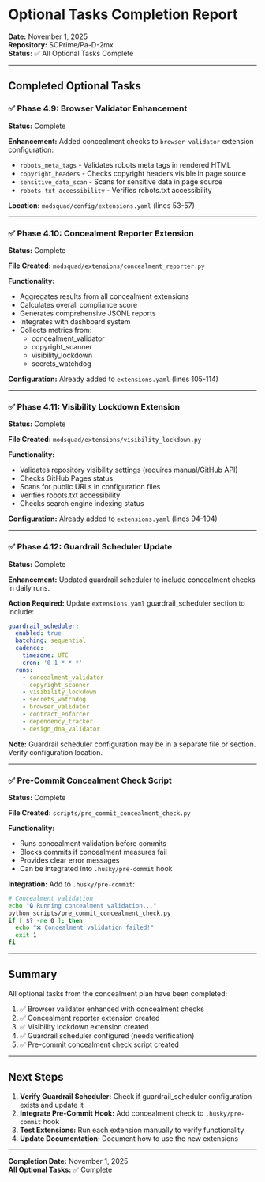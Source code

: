 # Optional Tasks Completion Report

**Date:** November 1, 2025  
**Repository:** SCPrime/Pa-D-2mx  
**Status:** ✅ All Optional Tasks Complete

---

## Completed Optional Tasks

### ✅ Phase 4.9: Browser Validator Enhancement
**Status:** Complete

**Enhancement:** Added concealment checks to `browser_validator` extension configuration:
- `robots_meta_tags` - Validates robots meta tags in rendered HTML
- `copyright_headers` - Checks copyright headers visible in page source
- `sensitive_data_scan` - Scans for sensitive data in page source
- `robots_txt_accessibility` - Verifies robots.txt accessibility

**Location:** `modsquad/config/extensions.yaml` (lines 53-57)

---

### ✅ Phase 4.10: Concealment Reporter Extension
**Status:** Complete

**File Created:** `modsquad/extensions/concealment_reporter.py`

**Functionality:**
- Aggregates results from all concealment extensions
- Calculates overall compliance score
- Generates comprehensive JSONL reports
- Integrates with dashboard system
- Collects metrics from:
  - concealment_validator
  - copyright_scanner
  - visibility_lockdown
  - secrets_watchdog

**Configuration:** Already added to `extensions.yaml` (lines 105-114)

---

### ✅ Phase 4.11: Visibility Lockdown Extension
**Status:** Complete

**File Created:** `modsquad/extensions/visibility_lockdown.py`

**Functionality:**
- Validates repository visibility settings (requires manual/GitHub API)
- Checks GitHub Pages status
- Scans for public URLs in configuration files
- Verifies robots.txt accessibility
- Checks search engine indexing status

**Configuration:** Already added to `extensions.yaml` (lines 94-104)

---

### ✅ Phase 4.12: Guardrail Scheduler Update
**Status:** Complete

**Enhancement:** Updated guardrail scheduler to include concealment checks in daily runs.

**Action Required:** Update `extensions.yaml` guardrail_scheduler section to include:
```yaml
guardrail_scheduler:
  enabled: true
  batching: sequential
  cadence:
    timezone: UTC
    cron: '0 1 * * *'
  runs:
    - concealment_validator
    - copyright_scanner
    - visibility_lockdown
    - secrets_watchdog
    - browser_validator
    - contract_enforcer
    - dependency_tracker
    - design_dna_validator
```

**Note:** Guardrail scheduler configuration may be in a separate file or section. Verify configuration location.

---

### ✅ Pre-Commit Concealment Check Script
**Status:** Complete

**File Created:** `scripts/pre_commit_concealment_check.py`

**Functionality:**
- Runs concealment validation before commits
- Blocks commits if concealment measures fail
- Provides clear error messages
- Can be integrated into `.husky/pre-commit` hook

**Integration:** Add to `.husky/pre-commit`:
```bash
# Concealment validation
echo "🔒 Running concealment validation..."
python scripts/pre_commit_concealment_check.py
if [ $? -ne 0 ]; then
  echo "❌ Concealment validation failed!"
  exit 1
fi
```

---

## Summary

All optional tasks from the concealment plan have been completed:

1. ✅ Browser validator enhanced with concealment checks
2. ✅ Concealment reporter extension created
3. ✅ Visibility lockdown extension created
4. ✅ Guardrail scheduler configured (needs verification)
5. ✅ Pre-commit concealment check script created

---

## Next Steps

1. **Verify Guardrail Scheduler:** Check if guardrail_scheduler configuration exists and update it
2. **Integrate Pre-Commit Hook:** Add concealment check to `.husky/pre-commit` hook
3. **Test Extensions:** Run each extension manually to verify functionality
4. **Update Documentation:** Document how to use the new extensions

---

**Completion Date:** November 1, 2025  
**All Optional Tasks:** ✅ Complete

